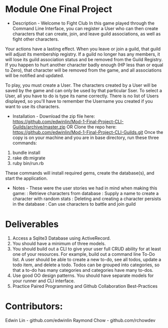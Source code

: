 # Module One Final Project
- Description - 
Welcome to Fight Club
In this game played through the Command Line Interface, you can register a User who can then create characters that can create, join, and leave guild associations, as well as fight other characters. 

Your actions have a lasting effect. When you leave or join a guild, that guild will adjust its membership registry. If a guild no longer has any members, it will lose its guild association status and be removed from the Guild Registry. If you happen to hurt another character badly enough (HP less than or equal to Zero), that character will be removed from the game, and all associations will be notified and updated.

To play, you must create a User. The characters created by a User will be saved by the game and can only be used by that particular Sser. To select a User, all you have to do is type its name correctly. There is no list of Users displayed, so you'll have to remember the Username you created if you want to use its characters.

- Installation - 
Download the zip file here:
https://github.com/edwinlin/Mod-1-Final-Project-CLI-Guilds/archive/master.zip
OR
Clone the repo here:
https://github.com/edwinlin/Mod-1-Final-Project-CLI-Guilds.git
Once the copy is on your machine and you are in base directory, run these three commands:
1) bundle install
2) rake db:migrate
3) ruby bin/run.rb

These commands will install required gems, create the database(s), and start the application.

- Notes - 
These were the user stories we had in mind when making this game:
 : Retrieve characters from database
 : Supply a name to create a character with random stats
 : Deleting and creating a character persists in the database
 : Can use characters to battle and join guild

# Deliverables

1. Access a Sqlite3 Database using ActiveRecord.
2. You should have a minimum of three models.
3. You should build out a CLI to give your user full CRUD ability for at least one of your resources. For example, build out a command line To-Do list. A user should be able to create a new to-do, see all todos, update a todo item, and delete a todo. Todos can be grouped into categories, so that a to-do has many categories and categories have many to-dos.
4. Use good OO design patterns. You should have separate models for your runner and CLI interface.
5. Practice Paired Programming and Github Collaboration Best-Practices


# Contributors:
Edwin Lin - github.com/edwinlin
Raymond Chow - github.com/rchowdev
